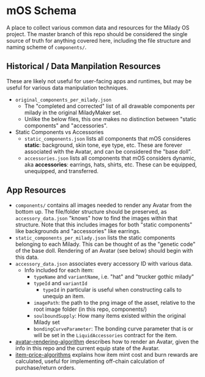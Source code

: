 # mOS Schema

A place to collect various common data and resources for the Milady OS project. The master branch of this repo should be considered the single source of truth for anything covered here, including the file structure and naming scheme of `components/`.

## Historical / Data Manpilation Resources

These are likely not useful for user-facing apps and runtimes, but may be useful for various data manipulation techniques.

* `original_components_per_milady.json`
  * The "completed and corrected" list of all drawable components per milady in the original MiladyMaker set.
  * Unlike the below files, this one makes no distinction between "static components" and "accessories".
* Static Components vs Accessories
  * `static_components.json` lists all components that mOS consideres **static**: background, skin tone, eye type, etc. These are forever associated with the Avatar, and can be considered the "base doll".
  * `accessories.json` lists all components that mOS considers dynamic, aka **accessories**: earrings, hats, shirts, etc. These can be equipped, unequipped, and transferred.

## App Resources

* `components/` contains all images needed to render any Avatar from the bottom up. The file/folder structure should be preserved, as `accessory_data.json` "knows" how to find the images within that structure. Note that this includes images for both "static components" like backgrounds and "accessories" like earrings.
* `static_components_per_milady.json` lists the static components belonging to each Milady. This can be thought of as the "genetic code" of the base doll. Rendering of an Avatar (see below) should begin with this data.
* `accessory_data.json` associates every accessory ID with various data.
  * Info included for each item:
    * `typeName` and `variantName`, i.e. "hat" and "trucker gothic milady"
    * `typeId` and `variantId`
      * `typeId` in particular is useful when constructing calls to unequip an item.
    * `imagePath`: the path to the png image of the asset, relative to the root image folder (in this repo, components/)
    * `soulboundSupply`: How many items existed within the original Milady set
    * `bondingCurveParameter`: The bonding curve parameter that is or will be set in the `LiquidAccessories` contract for the item.
* [avatar-rendering-algorithm](avatar-rendering-algorithm.md) describes how to render an Avatar, given the info in this repo and the current equip state of the Avatar.
* [item-price-algorithms](item-price-algorithms.md) explains how item mint cost and burn rewards are calculated, useful for implementing off-chain calculation of purchase/return orders.